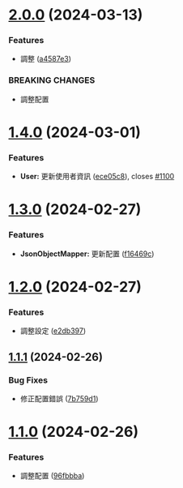 # [2.0.0](https://github-waynetsou85/WayneTsou85/mssc-jackson-example-master/compare/v1.4.2...v2.0.0) (2024-03-13)


### Features

* 調整 ([a4587e3](https://github-waynetsou85/WayneTsou85/mssc-jackson-example-master/commit/a4587e38ccfa31022823a15c83b2c49dcaa95d2e))


### BREAKING CHANGES

* 調整配置

# [1.4.0](https://github-waynetsou85/WayneTsou85/mssc-jackson-example-master/compare/v1.3.0...v1.4.0) (2024-03-01)


### Features

* **User:** 更新使用者資訊 ([ece05c8](https://github-waynetsou85/WayneTsou85/mssc-jackson-example-master/commit/ece05c89cd619e18a90539c5a33fd93b73361b23)), closes [#1100](https://github-waynetsou85/WayneTsou85/mssc-jackson-example-master/issues/1100)

# [1.3.0](https://github-waynetsou85/WayneTsou85/mssc-jackson-example-master/compare/v1.2.0...v1.3.0) (2024-02-27)


### Features

* **JsonObjectMapper:** 更新配置 ([f16469c](https://github-waynetsou85/WayneTsou85/mssc-jackson-example-master/commit/f16469cd555eb1ae3f2a85587adfe43ebff309e3))

# [1.2.0](https://github-waynetsou85/WayneTsou85/mssc-jackson-example-master/compare/v1.1.1...v1.2.0) (2024-02-27)


### Features

* 調整設定 ([e2db397](https://github-waynetsou85/WayneTsou85/mssc-jackson-example-master/commit/e2db3971f1960aea729dd1fcdd3ca7e42252228c))

## [1.1.1](https://github-waynetsou85/WayneTsou85/mssc-jackson-example-master/compare/v1.1.0...v1.1.1) (2024-02-26)


### Bug Fixes

* 修正配置錯誤 ([7b759d1](https://github-waynetsou85/WayneTsou85/mssc-jackson-example-master/commit/7b759d161dd04c70245cf6da7ee73350567cfc0f))

# [1.1.0](https://github-waynetsou85/WayneTsou85/mssc-jackson-example-master/compare/v1.0.0...v1.1.0) (2024-02-26)


### Features

* 調整配置 ([96fbbba](https://github-waynetsou85/WayneTsou85/mssc-jackson-example-master/commit/96fbbba2304ba29f9ec714c20e2bd6f0b02ced64))
